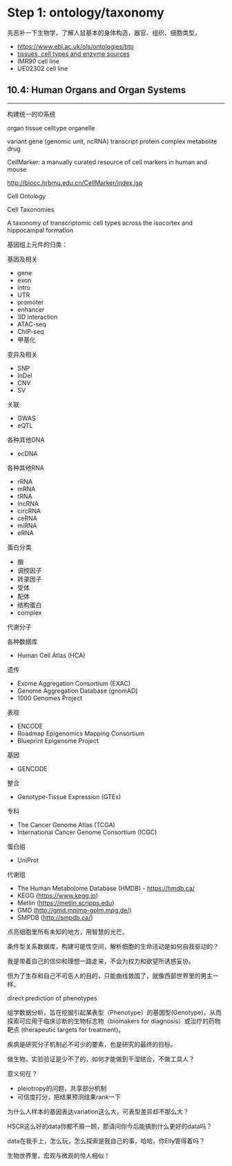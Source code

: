 # Step 1: ontology/taxonomy

先恶补一下生物学，了解人鼠基本的身体构造，器官、组织、细胞类型。

- https://www.ebi.ac.uk/ols/ontologies/bto
- [tissues, cell types and enzyme sources](https://www.ebi.ac.uk/ols/ontologies/bto/terms?iri=http%3A%2F%2Fpurl.obolibrary.org%2Fobo%2FBTO_0000000&viewMode=All&siblings=false#)
- IMR90 cell line
- UE02302 cell line



## 10.4: Human Organs and Organ Systems







---

构建统一的ID系统

organ
tissue
celltype
organelle

variant
gene (genomic unit, ncRNA)
transcript
protein
complex
metabolite
drug

CellMarker: a manually curated resource of cell markers in human and mouse

http://biocc.hrbmu.edu.cn/CellMarker/index.jsp

Cell Ontology

Cell Taxonomies

A taxonomy of transcriptomic cell types across the isocortex and hippocampal formation



基因组上元件的归类：

基因及相关

- gene
- exon
- intro
- UTR
- promoter
- enhancer
- 3D interaction
- ATAC-seq
- ChIP-seq
- 甲基化

变异及相关

- SNP
- InDel
- CNV
- SV

关联

- GWAS
- eQTL

各种其他DNA

- ecDNA

各种其他RNA

- rRNA
- mRNA
- tRNA
- lncRNA
- circRNA
- ceRNA
- miRNA
- eRNA

蛋白分类

- 酶
- 调控因子
- 转录因子
- 受体
- 配体
- 结构蛋白
- complex

代谢分子



各种数据库

- Human Cell Atlas (HCA)

遗传

- Exome Aggregation Consortium (EXAC)
- Genome Aggregation Database (gnomAD)
- 1000 Genomes Project

表观

- ENCODE
- Roadmap Epigenomics Mapping Consortium
- Blueprint Epigenome Project

基因

- GENCODE

整合

- Genotype-Tissue Expression (GTEx)

专科

- The Cancer Genome Atlas (TCGA)
- International Cancer Genome Consortium (ICGC)



蛋白组

- UniProt

代谢组

- The Human Metabolome Database (HMDB) - https://hmdb.ca/
- KEGG (https://www.kegg.jp)
- Metlin (https://metlin.scripps.edu)
- GMD (http://gmd.mpimp-golm.mpg.de/)
- SMPDB (http://smpdb.ca/)



点亮细胞里所有未知的地方，用智慧的光芒。

条件型关系数据库，构建可能性空间，解析细胞的生命活动是如何自我驱动的？

我是带着自己的信仰和理想一路走来，不会为权力和欲望所诱惑妥协。

但为了生存和自己不可告人的目的，只能曲线救国了，就像西部世界里的男主一样。



direct prediction of phenotypes



组学数据分析，旨在挖掘引起某表型（Phenotype）的基因型(Genotype)，从而探索可应用于临床诊断的生物标志物（biomakers for diagnosis）或治疗的药物靶点 (therapeutic targets for treatment)。



疾病是研究分子机制必不可少的要素，也是研究的最终的目标。

做生物，实验验证是少不了的，如何才能做到干湿结合，不做工具人？



意义何在？

- pleiotropy的问题，共享部分机制
- 可信度打分，把结果预测结果rank一下





为什么人样本的基因表达variation这么大，可表型差异却不那么大？

HSCR这么好的data你都不屑一顾，那请问你今后能搞到什么更好的data吗？

data在我手上，怎么玩，怎么探索是我自己的事，哈哈，你Elly管得着吗？

生物世界里，宏观与微观的惊人相似！
